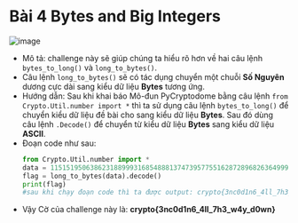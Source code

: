 # Bài 4 Bytes and Big Integers
![image](https://hackmd.io/_uploads/r1vKjr4_p.png)

- Mô tả: challenge này sẽ giúp chúng ta hiểu rõ hơn về hai câu lệnh `bytes_to_long()` và `long_to_bytes()`.
- Câu lệnh `long_to_bytes()` sẽ có tác dụng chuyển một chuỗi **Số Nguyên** dương cực dài sang kiểu dữ liệu **Bytes** tương ứng.  
- Hướng dẫn: Sau khi khai báo Mô-đun PyCryptodome bằng câu lệnh `from Crypto.Util.number import *` thì ta sử dụng câu lệnh `bytes_to_long()` để chuyển kiểu dữ liệu đề bài cho sang kiểu dữ liệu **Bytes**. Sau đó dùng câu lệnh `.Decode()` để chuyển từ kiểu dữ liệu **Bytes** sang kiểu dữ liệu **ASCII**.
- Đoạn code như sau:
  ```python
  from Crypto.Util.number import *
  data = 11515195063862318899931685488813747395775516287289682636499965282714637259206269
  flag = long_to_bytes(data).decode()
  print(flag)
  #sau khi chạy đoạn code thì ta được output: crypto{3nc0d1n6_4ll_7h3_w4y_d0wn}
  ```
 - Vậy Cờ của challenge này là: **crypto{3nc0d1n6_4ll_7h3_w4y_d0wn}**
